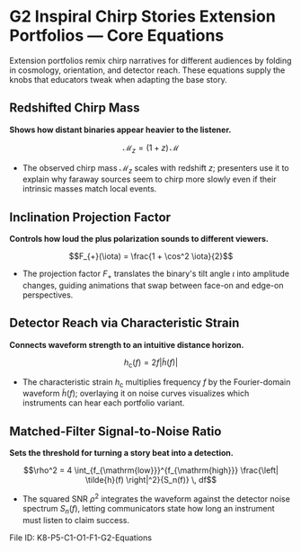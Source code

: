 # G2 Inspiral Chirp Stories Extension Portfolios — Core Equations

Extension portfolios remix chirp narratives for different audiences by folding in cosmology, orientation, and detector reach. These equations supply the knobs that educators tweak when adapting the base story.

## Redshifted Chirp Mass
**Shows how distant binaries appear heavier to the listener.**

$$\mathcal{M}_z = (1+z)\, \mathcal{M}$$

- The observed chirp mass $\mathcal{M}_z$ scales with redshift $z$; presenters use it to explain why faraway sources seem to chirp more slowly even if their intrinsic masses match local events.

## Inclination Projection Factor
**Controls how loud the plus polarization sounds to different viewers.**

$$F_{+}(\iota) = \frac{1 + \cos^2 \iota}{2}$$

- The projection factor $F_{+}$ translates the binary's tilt angle $\iota$ into amplitude changes, guiding animations that swap between face-on and edge-on perspectives.

## Detector Reach via Characteristic Strain
**Connects waveform strength to an intuitive distance horizon.**

$$h_{\mathrm{c}}(f) = 2f \left| \tilde{h}(f) \right|$$

- The characteristic strain $h_{\mathrm{c}}$ multiplies frequency $f$ by the Fourier-domain waveform $\tilde{h}(f)$; overlaying it on noise curves visualizes which instruments can hear each portfolio variant.

## Matched-Filter Signal-to-Noise Ratio
**Sets the threshold for turning a story beat into a detection.**

$$\rho^2 = 4 \int_{f_{\mathrm{low}}}^{f_{\mathrm{high}}} \frac{\left| \tilde{h}(f) \right|^2}{S_n(f)} \, df$$

- The squared SNR $\rho^2$ integrates the waveform against the detector noise spectrum $S_n(f)$, letting communicators state how long an instrument must listen to claim success.

File ID: K8-P5-C1-O1-F1-G2-Equations
